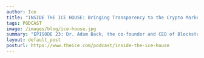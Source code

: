 ```yaml
---
author: Ice
title: "INSIDE THE ICE HOUSE: Bringing Transparency to the Crypto Markets, a conversation with Dr. Adam Back"
tags: PODCAST
image: /images/blog/ice-house.jpg
summary: "EPISODE 23: Dr. Adam Back, the co-founder and CEO of Blockstream and the inventor of hashcash, visits the ICE House to discuss his career and the future of the block chain and financial cryptography. Over the last year, we've seen steep run-ups in the price of cryptocurrencies, often followed by precipitous falls. In spite of this extreme volatility, the crypto markets continues to grow and some estimate it could reach a valuation as high as $1 trillion in 2018."
layout: default_post
posturl: https://www.theice.com/podcast/inside-the-ice-house
---
```

